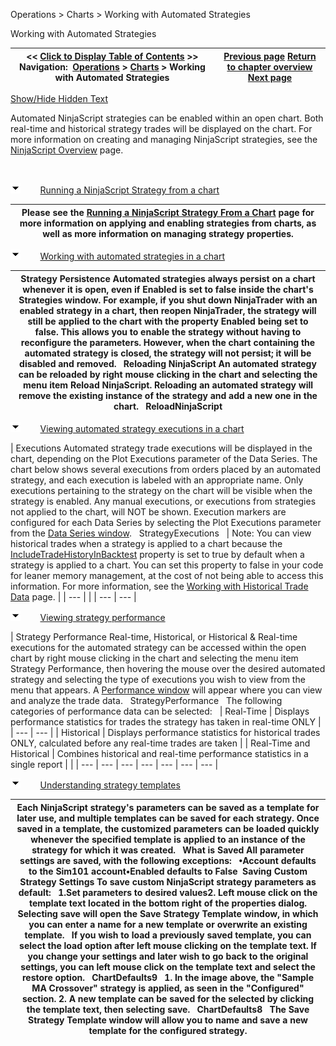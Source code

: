 ﻿


Operations \> Charts \> Working with Automated Strategies






















Working with Automated Strategies







| \<\< [Click to Display Table of Contents](working_with_automated_strateg.md) \>\> **Navigation:**     [Operations](operations-1.md) \> [Charts](charts-1.md) \> Working with Automated Strategies | [Previous page](working_with_drawing_tools__ob-1.md) [Return to chapter overview](charts-1.md) [Next page](saving_chart_defaults_and_templates-1.md) |
| --- | --- |




[Show/Hide Hidden Text](javascript:HMToggleExpandAll(!HMAnyToggleOpen()) "Click to open/close expanding sections")









Automated NinjaScript strategies can be enabled within an open chart. Both real\-time and historical strategy trades will be displayed on the chart. For more information on creating and managing NinjaScript strategies, see the [NinjaScript Overview](ninjascript-1.md) page.


 


![tog_minus](tog_minus-1.gif)        [Running a NinjaScript Strategy from a chart](javascript:HMToggle('toggle','RunningAninjascriptStrategyFromAChart','RunningAninjascriptStrategyFromAChart_ICON'))




| Please see the [Running a NinjaScript Strategy From a Chart](running_a_ninjascript_strategy-1.md) page for more information on applying and enabling strategies from charts, as well as more information on managing strategy properties. |
| --- |



![tog_minus](tog_minus-1.gif)        [Working with automated strategies in a chart](javascript:HMToggle('toggle','WorkingWithAutomatedStrategiesInAChart','WorkingWithAutomatedStrategiesInAChart_ICON'))




| Strategy Persistence Automated strategies always persist on a chart whenever it is open, even if Enabled is set to false inside the chart's Strategies window. For example, if you shut down NinjaTrader with an enabled strategy in a chart, then reopen NinjaTrader, the strategy will still be applied to the chart with the property Enabled being set to false. This allows you to enable the strategy without having to reconfigure the parameters. However, when the chart containing the automated strategy is closed, the strategy will not persist; it will be disabled and removed.   Reloading NinjaScript An automated strategy can be reloaded by right mouse clicking in the chart and selecting the menu item Reload NinjaScript. Reloading an automated strategy will remove the existing instance of the strategy and add a new one in the chart.   ReloadNinjaScript |
| --- |



![tog_minus](tog_minus-1.gif)        [Viewing automated strategy executions in a chart](javascript:HMToggle('toggle','ViewingAutomatedStrategyExecutionsInAChart','ViewingAutomatedStrategyExecutionsInAChart_ICON'))




| Executions Automated strategy trade executions will be displayed in the chart, depending on the Plot Executions parameter of the Data Series. The chart below shows several executions from orders placed by an automated strategy, and each execution is labeled with an appropriate name. Only executions pertaining to the strategy on the chart will be visible when the strategy is enabled. Any manual executions, or executions from strategies not applied to the chart, will NOT be shown. Execution markers are configured for each Data Series by selecting the Plot Executions parameter from the [Data Series window](working_with_price_data-1.md).   StrategyExecutions     | Note: You can view historical trades when a strategy is applied to a chart because the [IncludeTradeHistoryInBacktest](includetradehistoryinbacktest-1.md) property is set to true by default when a strategy is applied to a chart. You can set this property to false in your code for leaner memory management, at the cost of not being able to access this information. For more information, see the [Working with Historical Trade Data](strategyanalyzer_properties_2-1.md) page. | | --- | |
| --- | --- |



![tog_minus](tog_minus-1.gif)        [Viewing strategy performance](javascript:HMToggle('toggle','ViewingStrategyPerformance','ViewingStrategyPerformance_ICON'))




| Strategy Performance Real\-time, Historical, or Historical \& Real\-time executions for the automated strategy can be accessed within the open chart by right mouse clicking in the chart and selecting the menu item Strategy Performance, then hovering the mouse over the desired automated strategy and selecting the type of executions you wish to view from the menu that appears. A [Performance window](performance_displays-1.md) will appear where you can view and analyze the trade data.   StrategyPerformance   The following categories of performance data can be selected:     | Real\-Time | Displays performance statistics for trades the strategy has taken in real\-time ONLY | | --- | --- | | Historical | Displays performance statistics for historical trades ONLY, calculated before any real\-time trades are taken | | Real\-Time and Historical | Combines historical and real\-time performance statistics in a single report | |
| --- | --- | --- | --- | --- | --- | --- |



![tog_minus](tog_minus-1.gif)        [Understanding strategy templates](javascript:HMToggle('toggle','UnderstandingStrategyTemplates','UnderstandingStrategyTemplates_ICON'))




| Each NinjaScript strategy's parameters can be saved as a template for later use, and multiple templates can be saved for each strategy. Once saved in a template, the customized parameters can be loaded quickly whenever the specified template is applied to an instance of the strategy for which it was created.   What is Saved All parameter settings are saved, with the following exceptions:   •Account defaults to the Sim101 account•Enabled defaults to False  Saving Custom Strategy Settings To save custom NinjaScript strategy parameters as default:   1\.Set parameters to desired values2\. Left mouse click on the template text located in the bottom right of the properties dialog. Selecting save will open the Save Strategy Template window, in which you can enter a name for a new template or overwrite an existing template.   If you wish to load a previously saved template, you can select the load option after left mouse clicking on the template text. If you change your settings and later wish to go back to the original settings, you can left mouse click on the template text and select the restore option.   ChartDefaults9   1\. In the image above, the "Sample MA Crossover" strategy is applied, as seen in the "Configured" section.  2\. A new template can be saved for the selected by clicking the template text, then selecting save.   ChartDefaults8   The Save Strategy Template window will allow you to name and save a new template for the configured strategy. |
| --- |










